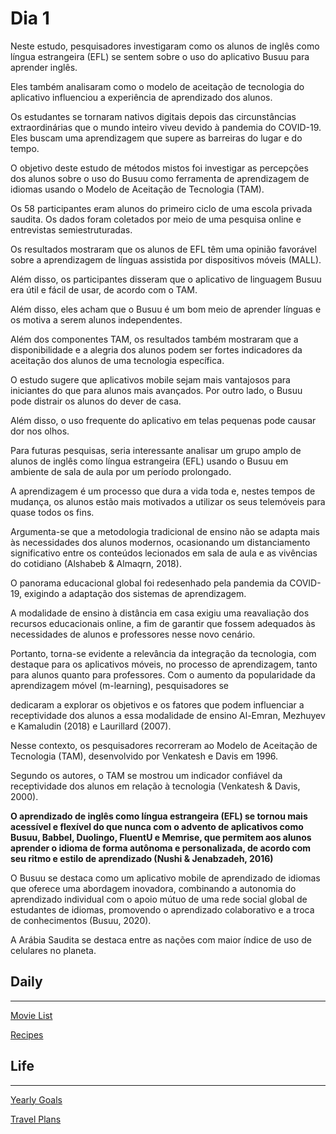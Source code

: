 # Dia 1

Neste estudo, pesquisadores investigaram como os alunos de inglês como língua estrangeira (EFL) se sentem sobre o uso do aplicativo Busuu para aprender inglês. 

Eles também analisaram como o modelo de aceitação de tecnologia do aplicativo influenciou a experiência de aprendizado dos alunos.

Os estudantes se tornaram nativos digitais depois das circunstâncias extraordinárias que o mundo inteiro viveu devido à pandemia do COVID-19. Eles buscam uma aprendizagem que supere as barreiras do lugar e do tempo. 

O objetivo deste estudo de métodos mistos foi investigar as percepções dos alunos sobre o uso do Busuu como ferramenta de aprendizagem de idiomas usando o Modelo de Aceitação de Tecnologia (TAM). 

Os 58 participantes eram alunos do primeiro ciclo de uma escola privada saudita. Os dados foram coletados por meio de uma pesquisa online e entrevistas semiestruturadas. 

Os resultados mostraram que os alunos de EFL têm uma opinião favorável sobre a aprendizagem de línguas assistida por dispositivos móveis (MALL).

Além disso, os participantes disseram que o aplicativo de linguagem Busuu era útil e fácil de usar, de acordo com o TAM. 

Além disso, eles acham que o Busuu é um bom meio de aprender línguas e os motiva a serem alunos independentes. 

Além dos componentes TAM, os resultados também mostraram que a disponibilidade e a alegria dos alunos podem ser fortes indicadores da aceitação dos alunos de uma tecnologia específica.

O estudo sugere que aplicativos mobile sejam mais vantajosos para iniciantes do que para alunos mais avançados. Por outro lado, o Busuu pode distrair os alunos do dever de casa. 

Além disso, o uso frequente do aplicativo em telas pequenas pode causar dor nos olhos. 

Para futuras pesquisas, seria interessante analisar um grupo amplo de alunos de inglês como língua estrangeira (EFL) usando o Busuu em ambiente de sala de aula por um período prolongado.

A aprendizagem é um processo que dura a vida toda e, nestes tempos de mudança, os alunos estão mais motivados a utilizar os seus telemóveis para quase todos os fins.

Argumenta-se que a metodologia tradicional de ensino não se adapta mais às necessidades dos alunos modernos, ocasionando um distanciamento significativo entre os conteúdos lecionados em sala de aula e as vivências do cotidiano (Alshabeb & Almaqrn, 2018).

O panorama educacional global foi redesenhado pela pandemia da COVID-19, exigindo a adaptação dos sistemas de aprendizagem.

A modalidade de ensino à distância em casa exigiu uma reavaliação dos recursos educacionais online, a fim de garantir que fossem adequados às necessidades de alunos e professores nesse novo cenário.

Portanto, torna-se evidente a relevância da integração da tecnologia, com destaque para os aplicativos móveis, no processo de aprendizagem, tanto para alunos quanto para professores.
Com o aumento da popularidade da aprendizagem móvel (m-learning), pesquisadores se 

dedicaram a explorar os objetivos e os fatores que podem influenciar a receptividade dos alunos a essa modalidade de ensino Al-Emran, Mezhuyev e Kamaludin (2018) e Laurillard (2007).

Nesse contexto, os pesquisadores recorreram ao Modelo de Aceitação de Tecnologia (TAM), desenvolvido por Venkatesh e Davis em 1996. 

Segundo os autores, o TAM se mostrou um indicador confiável da receptividade dos alunos em relação à tecnologia (Venkatesh & Davis, 2000).

**O aprendizado de inglês como língua estrangeira (EFL) se tornou mais acessível e flexível do que nunca com o advento de aplicativos como Busuu, Babbel, Duolingo, FluentU e Memrise, que permitem aos alunos aprender o idioma de forma autônoma e personalizada, de acordo com seu ritmo e estilo de aprendizado (Nushi & Jenabzadeh, 2016)**

O Busuu se destaca como um aplicativo mobile de aprendizado de idiomas que oferece uma abordagem inovadora, combinando a autonomia do aprendizado individual com o apoio mútuo de uma rede social global de estudantes de idiomas, promovendo o aprendizado colaborativo e a troca de conhecimentos (Busuu, 2020).

A Arábia Saudita se destaca entre as nações com maior índice de uso de celulares no planeta.

## Daily

---

[Movie List](https://www.notion.so/Movie-List-b80a417987f94406b53489249ec75d7d?pvs=21)

[Recipes](https://www.notion.so/7748cd17e66349cdb620786e4a1980da?pvs=21)

## Life

---

[Yearly Goals](https://www.notion.so/Yearly-Goals-cb759ec7c2094d69818cb2949d48686b?pvs=21)

[Travel Plans](https://www.notion.so/d9797d0600304193b00dea4eeeea6c60?pvs=21)
